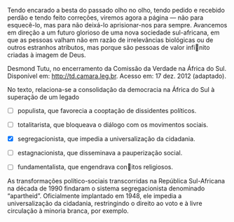 

Tendo encarado a besta do passado olho no olho, tendo pedido e recebido perdão e tendo feito correções, viremos agora a página — não para esquecê-lo, mas para não deixá-lo aprisionar-nos para sempre. Avancemos em direção a um futuro glorioso de uma nova sociedade sul-africana, em que as pessoas valham não em razão de irrelevâncias biológicas ou de outros estranhos atributos, mas porque são pessoas de valor infinito criadas à imagem de Deus.

Desmond Tutu, no encerramento da Comissão da Verdade na África do Sul. Disponível em: http://td.camara.leg.br. Acesso em: 17 dez. 2012 (adaptado).

No texto, relaciona-se a consolidação da democracia na África do Sul à superação de um legado



- [ ] populista, que favorecia a cooptação de dissidentes políticos.
- [ ] totalitarista, que bloqueava o diálogo com os movimentos sociais.
- [x] segregacionista, que impedia a universalização da cidadania.
- [ ] estagnacionista, que disseminava a pauperização social.
- [ ] fundamentalista, que engendrava conitos religiosos.


As transformações político-sociais transcorridas na República Sul-Africana na década de 1990 findaram o sistema segregacionista denominado “apartheid”. Oficialmente implantado em 1948, ele impedia a universalização da cidadania, restringindo o direito ao voto e à livre circulação à minoria branca, por exemplo.
